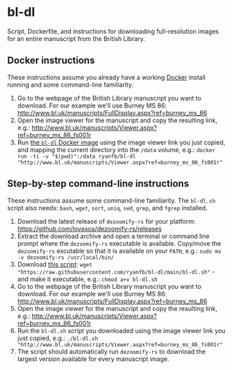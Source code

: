 # bl-dl

Script, Dockerfile, and instructions for downloading full-resolution images for an entire manuscript from the British Library.

## Docker instructions

These instructions assume you already have a working [Docker](https://www.docker.com/) install running and some command-line familiarity.

1. Go to the webpage of the British Library manuscript you want to download. For our example we'll use Burney MS 86: <http://www.bl.uk/manuscripts/FullDisplay.aspx?ref=burney_ms_86>
2. Open the image viewer for the manuscript and copy the resulting link, e.g.: <http://www.bl.uk/manuscripts/Viewer.aspx?ref=burney_ms_86_fs001r>
3. Run [the `bl-dl` Docker image](https://hub.docker.com/repository/docker/ryanfb/bl-dl/general) using the image viewer link you just copied, and mapping the current directory into the `/data` volume, e.g.: `docker run -ti -v "$(pwd)":/data ryanfb/bl-dl "http://www.bl.uk/manuscripts/Viewer.aspx?ref=burney_ms_86_fs001r"`

## Step-by-step command-line instructions

These instructions assume some command-line familiarity. The `bl-dl.sh` script also needs: `bash`, `wget`, `sort`, `uniq`, `sed`, `grep`, and `fgrep` installed.

1. Download the latest release of `dezoomify-rs` for your platform: <https://github.com/lovasoa/dezoomify-rs/releases>
2. Extract the download archive and open a terminal or command line prompt where the `dezoomify-rs` executable is available. Copy/move the `dezoomify-rs` excutable so that it is available on your `PATH`, e.g.: `sudo mv -v dezoomify-rs /usr/local/bin/`
3. Download [this script](https://github.com/ryanfb/bl-dl/blob/main/bl-dl.sh): `wget "https://raw.githubusercontent.com/ryanfb/bl-dl/main/bl-dl.sh"` - and make it executable, e.g.: `chmod a+x bl-dl.sh`
4. Go to the webpage of the British Library manuscript you want to download. For our example we'll use Burney MS 86: <http://www.bl.uk/manuscripts/FullDisplay.aspx?ref=burney_ms_86>
5. Open the image viewer for the manuscript and copy the resulting link, e.g.: <http://www.bl.uk/manuscripts/Viewer.aspx?ref=burney_ms_86_fs001r>
6. Run the `bl-dl.sh` script you downloaded using the image viewer link you just copied, e.g.: `./bl-dl.sh "http://www.bl.uk/manuscripts/Viewer.aspx?ref=burney_ms_86_fs001r"`
7. The script should automatically run `dezoomify-rs` to download the largest version available for every manuscript image.
